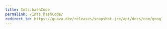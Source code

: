 ```yaml
---
title: Ints.hashCode
permalink: /Ints.hashCode/
redirect_to: https://guava.dev/releases/snapshot-jre/api/docs/com/google/common/primitives/Ints.html#hashCode-int-
---
```

